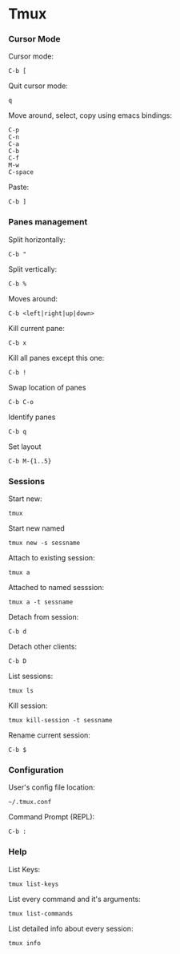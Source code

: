 Tmux
===

### Cursor Mode

Cursor mode:

`C-b [`

Quit cursor mode:

`q`

Move around, select, copy using emacs bindings:

```
C-p
C-n
C-a
C-b
C-f
M-w
C-space
```

Paste:

`C-b ]`

### Panes management

Split horizontally:

`C-b "`

Split vertically:

`C-b %`

Moves around:

`C-b <left|right|up|down>`

Kill current pane:

`C-b x`

Kill all panes except this one:

`C-b !`

Swap location of panes

`C-b C-o`

Identify panes

`C-b q`

Set layout

`C-b M-{1..5}`

### Sessions

Start new:

`tmux`

Start new named

`tmux new -s sessname`

Attach to existing session:

`tmux a`

Attached to named sesssion:

`tmux a -t sessname`

Detach from session:

`C-b d`

Detach other clients:

`C-b D`

List sessions:

`tmux ls`

Kill session:

`tmux kill-session -t sessname`

Rename current session:

`C-b $`

### Configuration

User's config file location:

`~/.tmux.conf`

Command Prompt (REPL):

`C-b :`

### Help

List Keys: 

`tmux list-keys`

List every command and it's arguments:

`tmux list-commands`

List detailed info about every session:

`tmux info`
